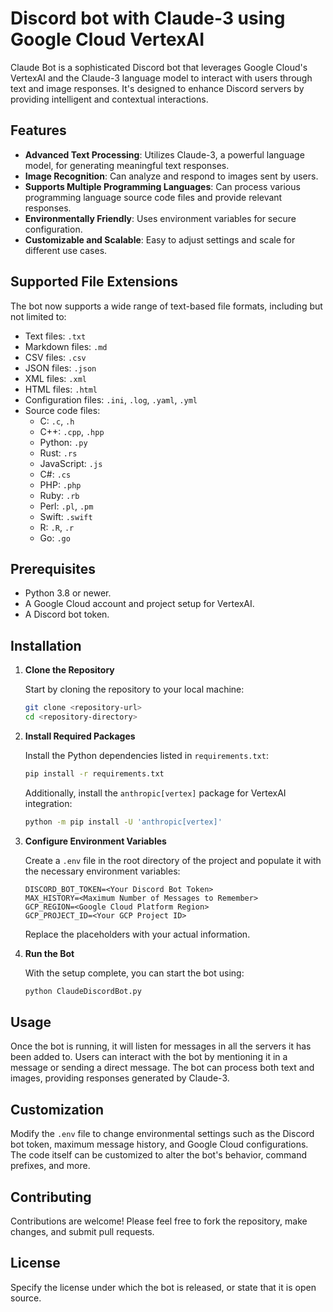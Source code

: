 
# Discord bot with Claude-3 using Google Cloud VertexAI

Claude Bot is a sophisticated Discord bot that leverages Google Cloud's VertexAI and the Claude-3 language model to interact with users through text and image responses. It's designed to enhance Discord servers by providing intelligent and contextual interactions.

## Features

- **Advanced Text Processing**: Utilizes Claude-3, a powerful language model, for generating meaningful text responses.
- **Image Recognition**: Can analyze and respond to images sent by users.
- **Supports Multiple Programming Languages**: Can process various programming language source code files and provide relevant responses.
- **Environmentally Friendly**: Uses environment variables for secure configuration.
- **Customizable and Scalable**: Easy to adjust settings and scale for different use cases.

## Supported File Extensions

The bot now supports a wide range of text-based file formats, including but not limited to:
- Text files: `.txt`
- Markdown files: `.md`
- CSV files: `.csv`
- JSON files: `.json`
- XML files: `.xml`
- HTML files: `.html`
- Configuration files: `.ini`, `.log`, `.yaml`, `.yml`
- Source code files:
  - C: `.c`, `.h`
  - C++: `.cpp`, `.hpp`
  - Python: `.py`
  - Rust: `.rs`
  - JavaScript: `.js`
  - C#: `.cs`
  - PHP: `.php`
  - Ruby: `.rb`
  - Perl: `.pl`, `.pm`
  - Swift: `.swift`
  - R: `.R`, `.r`
  - Go: `.go`

## Prerequisites

- Python 3.8 or newer.
- A Google Cloud account and project setup for VertexAI.
- A Discord bot token.

## Installation

1. **Clone the Repository**

   Start by cloning the repository to your local machine:

   ```bash
   git clone <repository-url>
   cd <repository-directory>
   ```

2. **Install Required Packages**

   Install the Python dependencies listed in `requirements.txt`:

   ```bash
   pip install -r requirements.txt
   ```

   Additionally, install the `anthropic[vertex]` package for VertexAI integration:

   ```bash
   python -m pip install -U 'anthropic[vertex]'
   ```

3. **Configure Environment Variables**

   Create a `.env` file in the root directory of the project and populate it with the necessary environment variables:

   ```
   DISCORD_BOT_TOKEN=<Your Discord Bot Token>
   MAX_HISTORY=<Maximum Number of Messages to Remember>
   GCP_REGION=<Google Cloud Platform Region>
   GCP_PROJECT_ID=<Your GCP Project ID>
   ```

   Replace the placeholders with your actual information.

4. **Run the Bot**

   With the setup complete, you can start the bot using:

   ```bash
   python ClaudeDiscordBot.py
   ```

## Usage

Once the bot is running, it will listen for messages in all the servers it has been added to. Users can interact with the bot by mentioning it in a message or sending a direct message. The bot can process both text and images, providing responses generated by Claude-3.

## Customization

Modify the `.env` file to change environmental settings such as the Discord bot token, maximum message history, and Google Cloud configurations. The code itself can be customized to alter the bot's behavior, command prefixes, and more.

## Contributing

Contributions are welcome! Please feel free to fork the repository, make changes, and submit pull requests.

## License

Specify the license under which the bot is released, or state that it is open source.
